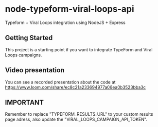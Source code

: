 # node-typeform-viral-loops-api

Typeform + Viral Loops integration using NodeJS + Express

## Getting Started

This project is a starting point if you want to integrate TypeForm and Viral Loops campaigns.

## Video presentation

You can see a recorded presentation about the code at https://www.loom.com/share/ec8c21a233694977a06ea0b3523bba3c 

## IMPORTANT

Remember to replace "TYPEFORM_RESULTS_URL" to your custom results page adress, also update the "VIRAL_LOOPS_CAMPAIGN_API_TOKEN".